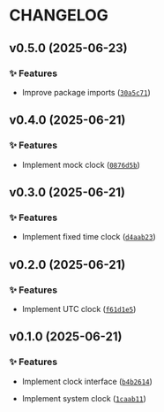 # CHANGELOG

<!-- version list -->

## v0.5.0 (2025-06-23)

### ✨ Features

- Improve package imports
  ([`30a5c71`](https://github.com/adriamontoto/clock-pattern/commit/30a5c71cfcc15520239c8bd1f1efabc0ce673bb8))


## v0.4.0 (2025-06-21)

### ✨ Features

- Implement mock clock
  ([`0876d5b`](https://github.com/adriamontoto/clock-pattern/commit/0876d5bcead93748ec855d87eec260b8d3677c38))


## v0.3.0 (2025-06-21)

### ✨ Features

- Implement fixed time clock
  ([`d4aab23`](https://github.com/adriamontoto/clock-pattern/commit/d4aab23e6910a22e76064954faeb58f0d13e471b))


## v0.2.0 (2025-06-21)

### ✨ Features

- Implement UTC clock
  ([`f61d1e5`](https://github.com/adriamontoto/clock-pattern/commit/f61d1e57d5fe02a9c48e2882446b14a417ab7cc7))


## v0.1.0 (2025-06-21)

### ✨ Features

- Implement clock interface
  ([`b4b2614`](https://github.com/adriamontoto/clock-pattern/commit/b4b261471a351f1c738944be76ebbf63ee93077b))

- Implement system clock
  ([`1caab11`](https://github.com/adriamontoto/clock-pattern/commit/1caab1195a78f8e302ac66c735d1a607d1479d1d))
